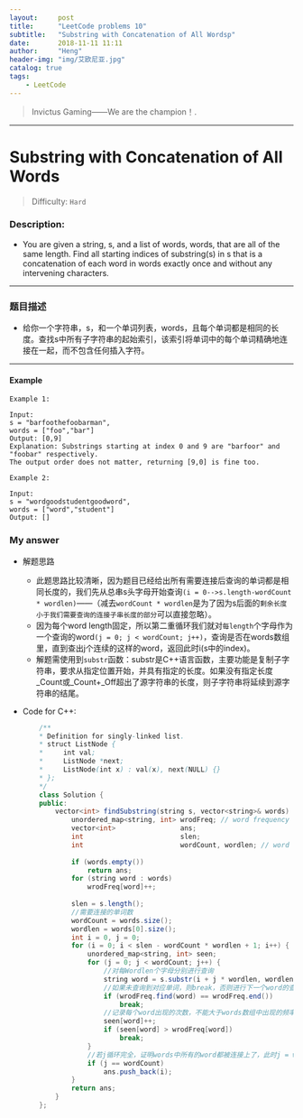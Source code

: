 ```yaml
---
layout:     post
title:      "LeetCode problems 10"
subtitle:   "Substring with Concatenation of All Wordsp"
date:       2018-11-11 11:11
author:     "Heng"
header-img: "img/艾欧尼亚.jpg"
catalog: true
tags:
    - LeetCode
---
```


>Invictus Gaming——We are the champion！.

---

# Substring with Concatenation of All Words

>Difficulty: `Hard`

### Description:


- You are given a string, s, and a list of words, words, that are all of the same length. Find all starting indices of substring(s) in s that is a concatenation of each word in words exactly once and without any intervening characters.

----


### 题目描述

- 给你一个字符串，s，和一个单词列表，words，且每个单词都是相同的长度。查找s中所有子字符串的起始索引，该索引将单词中的每个单词精确地连接在一起，而不包含任何插入字符。

---

#### Example

    Example 1:

    Input:
    s = "barfoothefoobarman",
    words = ["foo","bar"]
    Output: [0,9]
    Explanation: Substrings starting at index 0 and 9 are "barfoor" and "foobar" respectively.
    The output order does not matter, returning [9,0] is fine too.

    Example 2:

    Input:
    s = "wordgoodstudentgoodword",
    words = ["word","student"]
    Output: []

### My answer

- 解题思路

    - 此题思路比较清晰，因为题目已经给出所有需要连接后查询的单词都是相同长度的，我们先从总串s头字母开始查询`(i = 0-->s.length-wordCount * wordlen)`——（减去`wordCount * wordlen`是为了因为s后面的`剩余长度小于我们需要查询的连接子串长度的部分`可以直接忽略）。
    - 因为每个word length固定，所以第二重循环我们就对`每length`个字母作为一个查询的word`(j = 0; j < wordCount; j++)`，查询是否在words数组里，直到查出j个连续的这样的word，返回此时i(s中的index)。
    - 解题需使用到`substr`函数：substr是C++语言函数，主要功能是复制子字符串，要求从指定位置开始，并具有指定的长度。如果没有指定长度_Count或_Count+_Off超出了源字符串的长度，则子字符串将延续到源字符串的结尾。

- Code for C++:

    ```java
        /**
        * Definition for singly-linked list.
        * struct ListNode {
        *     int val;
        *     ListNode *next;
        *     ListNode(int x) : val(x), next(NULL) {}
        * };
        */
        class Solution {
        public:
            vector<int> findSubstring(string s, vector<string>& words) {
                unordered_map<string, int> wrodFreq; // word frequency
                vector<int>                ans;
                int                        slen;
                int                        wordCount, wordlen; // word count and word len 
                
                if (words.empty())
                    return ans;
                for (string word : words)
                    wrodFreq[word]++;
                
                slen = s.length();
                //需要连接的单词数
                wordCount = words.size();
                wordlen = words[0].size();
                int i = 0, j = 0;
                for (i = 0; i < slen - wordCount * wordlen + 1; i++) {
                    unordered_map<string, int> seen;
                    for (j = 0; j < wordCount; j++) {
                        //对每Wordlen个字母分别进行查询
                        string word = s.substr(i + j * wordlen, wordlen);
                        //如果未查询到对应单词，则break，否则进行下一个word的查询，j++
                        if (wrodFreq.find(word) == wrodFreq.end())
                            break;
                        //记录每个word出现的次数，不能大于words数组中出现的频率。
                        seen[word]++;
                        if (seen[word] > wrodFreq[word])
                            break;
                    }
                    //若j循环完全，证明words中所有的word都被连接上了，此时j = wordCount，则该子串有效
                    if (j == wordCount) 
                        ans.push_back(i);
                }
                return ans;
            }
        };
    ```
